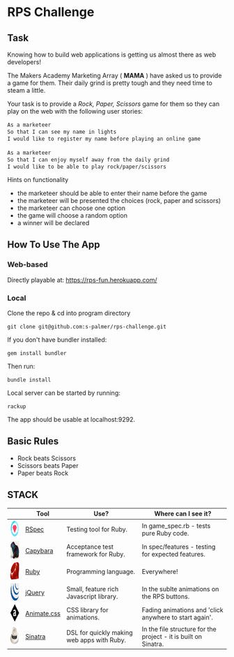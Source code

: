# RPS Challenge

## Task

Knowing how to build web applications is getting us almost there as web developers!

The Makers Academy Marketing Array ( **MAMA** ) have asked us to provide a game for them. Their daily grind is pretty tough and they need time to steam a little.

Your task is to provide a _Rock, Paper, Scissors_ game for them so they can play on the web with the following user stories:

```
As a marketeer
So that I can see my name in lights
I would like to register my name before playing an online game

As a marketeer
So that I can enjoy myself away from the daily grind
I would like to be able to play rock/paper/scissors
```

Hints on functionality

- the marketeer should be able to enter their name before the game
- the marketeer will be presented the choices (rock, paper and scissors)
- the marketeer can choose one option
- the game will choose a random option
- a winner will be declared

## How To Use The App

### Web-based

Directly playable at: https://rps-fun.herokuapp.com/

### Local

Clone the repo & cd into program directory

```
git clone git@github.com:s-palmer/rps-challenge.git
```

If you don't have bundler installed:
```
gem install bundler
```
Then run:
```
bundle install
```
Local server can be started by running:
```
rackup
```
The app should be usable at localhost:9292.

## Basic Rules

- Rock beats Scissors
- Scissors beats Paper
- Paper beats Rock

## STACK

|                                                        | Tool                                                 | Use?                                       | Where can I see it?                                                  |
|--------------------------------------------------------|------------------------------------------------------|--------------------------------------------|----------------------------------------------------------------------|
| <img src="public/images/rspec.png" height="40" width="auto">       | [RSpec](https://rspec.info/)                         | Testing tool for Ruby.                     | In game_spec.rb - tests pure Ruby code.                              |
| <img src="public/images/capybara.png" height="40" width="auto">    | [Capybara](https://github.com/teamcapybara/capybara) | Acceptance test framework for Ruby.        |  In spec/features - testing for expected features.                   |
| <img src="public/images/ruby.png" height="40" width="auto">        | [Ruby](https://www.ruby-lang.org/en/)                | Programming language.                      | Everywhere!                                                          |
| <img src="public/images/jquery.png" height="40" width="auto">      | [jQuery](https://jquery.com/)                        | Small, feature rich Javascript library.    | In the sublte animations on the RPS buttons.               |
| <img src="public/images/animatecss.jpeg" height="40" width="auto"> | [Animate.css](https://animate.style/)                | CSS library for animations.                | Fading animations and 'click anywhere to start again'. |
| <img src="public/images/sinatra.png" height="40" width="auto">     | [Sinatra](http://sinatrarb.com/)                     | DSL for quickly making web apps with Ruby. | In the file structure for the project - it is built on Sinatra.      |

